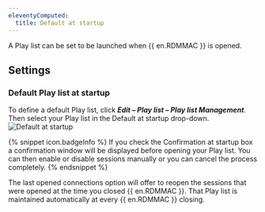 ```yaml
---
eleventyComputed:
  title: Default at startup
---
```

A Play list can be set to be launched when {{ en.RDMMAC }} is opened. 

## Settings 

### Default Play list at startup 

To define a default Play list, click ***Edit – Play list – Play list Management***. Then select your Play list in the Default at startup drop-down.  
![Default at startup](https://webdevolutions.azureedge.net/docs/en/rdm/mac/clip10124.png)

{% snippet icon.badgeInfo %}
If you check the Confirmation at startup box a confirmation window will be displayed before opening your Play list. You can then enable or disable sessions manually or you can cancel the process completely.
{% endsnippet %}

The last opened connections option will offer to reopen the sessions that were opened at the time you closed {{ en.RDMMAC }}. That Play list is maintained automatically at every {{ en.RDMMAC }} closing.
